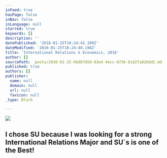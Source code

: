 ```yaml
---
inFeed: true
hasPage: false
inNav: false
inLanguage: null
starred: true
keywords: []
description: ''
datePublished: '2016-01-25T18:24:42.109Z'
dateModified: '2016-01-25T18:24:40.196Z'
title: 'International Relations & Economics, 2016'
author: []
sourcePath: _posts/2016-01-25-6bd67d58-83e4-4ecc-8736-81d2fa826dd2.md
published: true
authors: []
publisher:
  name: null
  domain: null
  url: null
  favicon: null
_type: Blurb

---
```

![](https://the-grid-user-content.s3-us-west-2.amazonaws.com/25d4d5dd-4c5c-4783-ba86-11b2457c0d78.jpg)

## I chose SU because I was looking for a strong International Relations Major and SU´s is one of the Best!

##